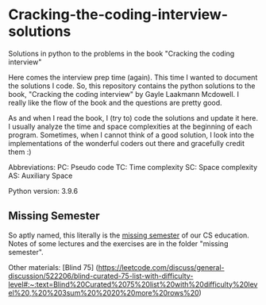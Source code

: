 # Cracking-the-coding-interview-solutions
Solutions in python to the problems in the book "Cracking the coding interview"

Here comes the interview prep time (again).
This time I wanted to document the solutions I code. So, this repository contains the python solutions to the book, "Cracking the coding interview" by  Gayle Laakmann Mcdowell. I really like the flow of the book and the questions are pretty good.

As and when I read the book, I (try to) code the solutions and update it here. I usually analyze the time and space complexities at the beginning of each program. Sometimes, when I cannot think of a good solution, I look into the implementations of the wonderful coders out there and gracefully credit them :)

Abbreviations:
PC: Pseudo code
TC: Time complexity
SC: Space complexity
AS: Auxiliary Space

Python version: 3.9.6

## Missing Semester
So aptly named, this literally is the [missing semester](https://missing.csail.mit.edu/) of our CS education. Notes of some lectures and the exercises are in the folder "missing semester".

Other materials:
[Blind 75] (https://leetcode.com/discuss/general-discussion/522206/blind-curated-75-list-with-difficulty-level#:~:text=Blind%20Curated%2075%20list%20with%20difficulty%20level%20,%20%203sum%20%2020%20more%20rows%20)
